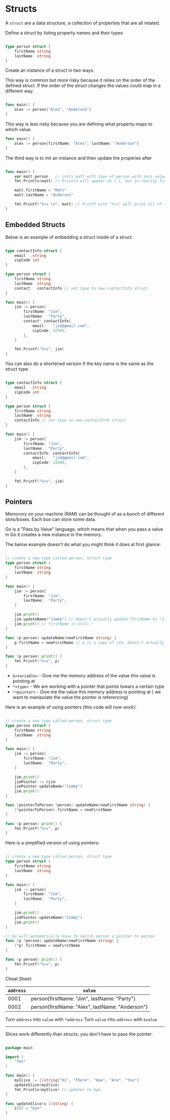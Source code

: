 # Structs

A `struct` are a data structure, a collection of properties that are all related.

Define a struct by listing property names and their types

```go

type person struct {
	firstName string
	lastName  string
}

```

Create an instance of a struct in two ways.

This way is common but more risky because it relies on the order of the defined struct. If the order of the struct changes the values could map in a different way.

```go

func main() {
	alex := person{"Alex", "Anderson"}
}

```

This way is less risky because you are defining what property maps to which value.

```go
func main() {
	alex := person{firstName: "Alex", lastName: "Anderson"}
}

```


The third way is to init an instance and then update the properies after

```go

func main() {
	var matt person   // inits matt with type of person with zero values ("" for strings)
	fmt.Println(matt) // Println will appear as { }, but in reality firstName and lastName got set to a zero value

	matt.firstName = "Matt"
	matt.lastName = "Anderson"

	fmt.Printf("%+v \n", matt) // Printf with "%+v" will print all of the fields on matt
}

```

## Embedded Structs

Below is an example of embedding a struct inside of a struct.

```go

type contactInfo struct {
	email   string
	zipCode int
}

type person struct {
	firstName string
	lastName  string
	contact   contactInfo // set type to new contactInfo struct
}

func main() {
	jim := person{
		firstName: "Jim",
		lastName:  "Party",
		contact: contactInfo{
			email:   "jim@gmail.com",
			zipCode: 12345,
		},
	}

	fmt.Printf("%+v", jim)
}

```

You can also do a shortened version if the key name is the same as the struct type

```go

type contactInfo struct {
	email   string
	zipCode int
}

type person struct {
	firstName string
	lastName  string
	contactInfo // set type to new contactInfo struct
}

func main() {
	jim := person{
		firstName: "Jim",
		lastName:  "Party",
		contactInfo: contactInfo{
			email:   "jim@gmail.com",
			zipCode: 12345,
		},
	}

	fmt.Printf("%+v", jim)
}

```

## Pointers

Memorory on your machine (RAM) can be thought of as a bunch of different slots/boxes. Each box can store some data.

Go is a "Pass by Value" language, which means that when you pass a value in Go it creates a new instance in the memory.

The below example doesn't do what you might think it does at first glance:

```go

// create a new type called person, struct type
type person struct {
	firstName string
	lastName  string
}

func main() {
	jim := person{
		firstName: "Jim",
		lastName:  "Party",
	}

	jim.print()
	jim.updateName("Jimmy") // doesn't actually update firstName to "Jimmy"
	jim.print() // firstName is still "
}

func (p person) updateName(newFirstName string) {
	p.firstName = newFirstName // p is a copy of jim, doesn't actually update the original object in the memorys
}

func (p person) print() {
	fmt.Printf("%+v", p)
}

```

* `&<variable>` - Give me the memory address of the value this value is pointing at
* `*<type>` - We are working with a pointer that points towars a certain type
* `*<pointer>` - Give me the value this memory address is pointing at ( we want to manipulate the value the pointer is referencing)


Here is an example of using pointers (this code will now work):

```go

// create a new type called person, struct type
type person struct {
	firstName string
	lastName  string
}

func main() {
	jim := person{
		firstName: "Jim",
		lastName:  "Party",
	}

	jim.print()
	jimPointer := &jim
	jimPointer.updateName("Jimmy")
	jim.print()
}

func (pointerToPerson *person) updateName(newFirstName string) {
	(*pointerToPerson).firstName = newFirstName 
}

func (p person) print() {
	fmt.Printf("%+v", p)
}

```


Here is a simplified version of using pointers:

```go

// create a new type called person, struct type
type person struct {
	firstName string
	lastName  string
}

func main() {
	jim := person{
		firstName: "Jim",
		lastName:  "Party",
	}

	jim.print()
	jimPointer.updateName("Jimmy")
	jim.print()
}

// Go will automatically know to switch person a pointer to person
func (p *person) updateName(newFirstName string) {
	(*p).firstName = newFirstName 
}

func (p person) print() {
	fmt.Printf("%+v", p)
}

```

Cheat Sheet:

| `address` | `value`                                           |
| ------  | ----------------------------------------------- |
| 0001    | person{firstName: "Jim", lastName: "Party"}     |
| 0002    | person{firstName: "Alex", lastName: "Anderson"} |

Turn `address` into `value` with `*address`
Turn `value` into `address` with `&value`

---

Slices work differently than structs, you don't have to pass the pointer:

```go

package main

import (
	"fmt"
)

func main() {
	mySlice := []string{"Hi", "There", "How", "Are", "You"}
	updateSlice(mySlice)
	fmt.Println(mySlice) // updates to bye
}

func updateSlice(s []string) {
	s[0] = "bye"
}



```